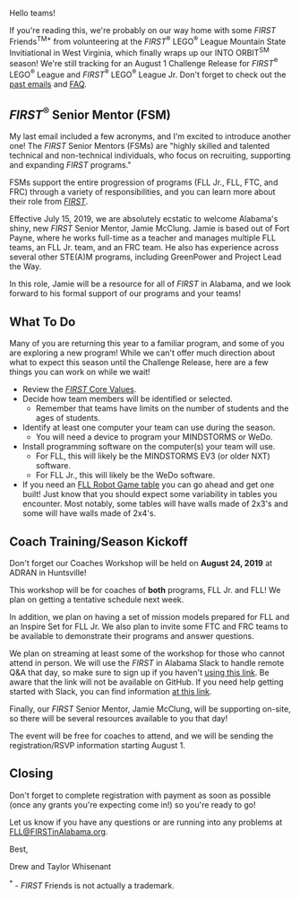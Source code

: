 Hello teams!

If you're reading this, we're probably on our way home with some *FIRST* Friends<sup>TM\*</sup> from volunteering at the *FIRST*<sup>&reg;</sup> LEGO<sup>&reg;</sup> League Mountain State Invitiational in West Virginia, which finally wraps up our INTO ORBIT<sup>SM</sup> season! We're still tracking for an August 1 Challenge Release for *FIRST*<sup>&reg;</sup> LEGO<sup>&reg;</sup> League and *FIRST*<sup>&reg;</sup> LEGO<sup>&reg;</sup> League Jr. Don't forget to check out the [past emails](https://github.com/drewwhis/alabama-first-lego-league/tree/master/2019-2020-CITY-SHAPER/email-blasts) and [FAQ](https://github.com/drewwhis/alabama-first-lego-league/wiki/Frequently-Asked-Questions).


## *FIRST*<sup>&reg;</sup> Senior Mentor (FSM)

My last email included a few acronyms, and I'm excited to introduce another one! The *FIRST* Senior Mentors (FSMs) are "highly skilled and talented technical and non-technical individuals, who focus on recruiting, supporting and expanding *FIRST* programs." 

FSMs support the entire progression of programs (FLL Jr., FLL, FTC, and FRC) through a variety of responsibilities, and you can learn more about their role from [*FIRST*](https://www.firstinspires.org/ways-to-help/volunteer/senior-mentors).

Effective July 15, 2019, we are absolutely ecstatic to welcome Alabama's shiny, new *FIRST* Senior Mentor, Jamie McClung. Jamie is based out of Fort Payne, where he works full-time as a teacher and manages multiple FLL teams, an FLL Jr. team, and an FRC team. He also has experience across several other STE(A)M programs, including GreenPower and Project Lead the Way.

In this role, Jamie will be a resource for all of *FIRST* in Alabama, and we look forward to his formal support of our programs and your teams!


## What To Do

Many of you are returning this year to a familiar program, and some of you are exploring a new program! While we can't offer much direction about what to expect this season until the Challenge Release, here are a few things you can work on while we wait!

* Review the [*FIRST* Core Values](https://www.firstinspires.org/robotics/fll/core-values).
* Decide how team members will be identified or selected.
    * Remember that teams have limits on the number of students and the ages of students.
* Identify at least one computer your team can use during the season.
    * You will need a device to program your MINDSTORMS or WeDo.
* Install programming software on the computer(s) your team will use.
    * For FLL, this will likely be the MINDSTORMS EV3 (or older NXT) software.
    * For FLL Jr., this will likely be the WeDo software.
* If you need an [FLL Robot Game table](https://www.firstinspires.org/sites/default/files/uploads/resource_library/fll/table-build.pdf) you can go ahead and get one built! Just know that you should expect some variability in tables you encounter. Most notably, some tables will have walls made of 2x3's and some will have walls made of 2x4's.


## Coach Training/Season Kickoff

Don't forget our Coaches Workshop will be held on **August 24, 2019** at ADRAN in Huntsville! 

This workshop will be for coaches of **both** programs, FLL Jr. and FLL! We plan on getting a tentative schedule next week.

In addition, we plan on having a set of mission models prepared for FLL and an Inspire Set for FLL Jr. We also plan to invite some FTC and FRC teams to be available to demonstrate their programs and answer questions.

We plan on streaming at least some of the workshop for those who cannot attend in person. We will use the *FIRST* in Alabama Slack to handle remote Q&A that day, so make sure to sign up if you haven't [using this link](). Be aware that the link will not be available on GitHub. If you need help getting started with Slack, you can find information [at this link](https://get.slack.help/hc/en-us/categories/360000049043).

Finally, our *FIRST* Senior Mentor, Jamie McClung, will be supporting on-site, so there will be several resources available to you that day!

The event will be free for coaches to attend, and we will be sending the registration/RSVP information starting August 1.


## Closing

Don't forget to complete registration with payment as soon as possible (once any grants you're expecting come in!) so you're ready to go!

Let us know if you have any questions or are running into any problems at FLL@FIRSTinAlabama.org.

Best,

Drew and Taylor Whisenant

<sup>\*</sup> - *FIRST* Friends is not actually a trademark.
